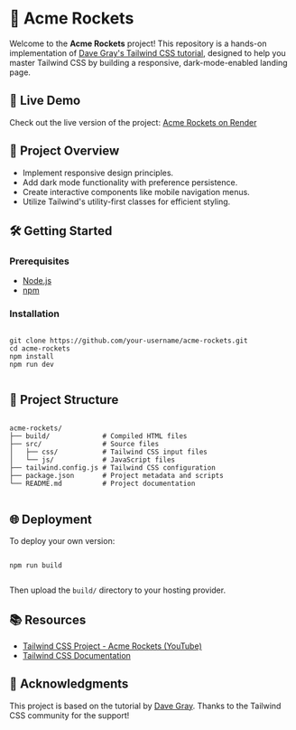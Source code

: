 <!DOCTYPE html>
<html lang="en">
<head>
  <meta charset="UTF-8">
  <meta name="viewport" content="width=device-width, initial-scale=1">

</head>
<body class="bg-gray-50 text-gray-800 dark:bg-gray-900 dark:text-gray-100 font-sans leading-relaxed tracking-wide px-6 py-8">
  <div class="max-w-3xl mx-auto">
    <h1 class="text-4xl font-bold mb-4">🚀 Acme Rockets</h1>
    <p class="mb-4">Welcome to the <strong>Acme Rockets</strong> project! This repository is a hands-on implementation of <a href="https://www.youtube.com/watch?v=56a7USlq6SM" class="text-blue-500 underline">Dave Gray's Tailwind CSS tutorial</a>, designed to help you master Tailwind CSS by building a responsive, dark-mode-enabled landing page.</p>

   <h2 class="text-2xl font-semibold mt-6 mb-2">📸 Live Demo</h2>
    <p class="mb-4">Check out the live version of the project: <a href="https://a-rockets.onrender.com" class="text-blue-500 underline">Acme Rockets on Render</a></p>

  <h2 class="text-2xl font-semibold mt-6 mb-2">🎯 Project Overview</h2>
    <ul class="list-disc list-inside space-y-1 mb-4">
      <li>Implement responsive design principles.</li>
      <li>Add dark mode functionality with preference persistence.</li>
      <li>Create interactive components like mobile navigation menus.</li>
      <li>Utilize Tailwind's utility-first classes for efficient styling.</li>
    </ul>
    <h2 class="text-2xl font-semibold mt-6 mb-2">🛠️ Getting Started</h2>
    <h3 class="text-xl font-medium mt-4">Prerequisites</h3>
    <ul class="list-disc list-inside space-y-1 mb-4">
      <li><a href="https://nodejs.org/" class="text-blue-500 underline">Node.js</a></li>
      <li><a href="https://www.npmjs.com/" class="text-blue-500 underline">npm</a></li>
    </ul>
    <h3 class="text-xl font-medium mt-4">Installation</h3>
    <pre class="bg-gray-800 text-green-200 p-4 rounded mb-4"><code>
git clone https://github.com/your-username/acme-rockets.git
cd acme-rockets
npm install
npm run dev
    </code></pre>

   <h2 class="text-2xl font-semibold mt-6 mb-2">📁 Project Structure</h2>
    <pre class="bg-gray-800 text-green-200 p-4 rounded mb-4"><code>
acme-rockets/
├── build/             # Compiled HTML files
├── src/               # Source files
│   ├── css/           # Tailwind CSS input files
│   └── js/            # JavaScript files
├── tailwind.config.js # Tailwind CSS configuration
├── package.json       # Project metadata and scripts
└── README.md          # Project documentation
    </code></pre>
    <h2 class="text-2xl font-semibold mt-6 mb-2">🌐 Deployment</h2>
    <p>To deploy your own version:</p>
    <pre class="bg-gray-800 text-green-200 p-4 rounded mb-4"><code>
npm run build
    </code></pre>
    <p>Then upload the <code>build/</code> directory to your hosting provider.</p>
    <h2 class="text-2xl font-semibold mt-6 mb-2">📚 Resources</h2>
    <ul class="list-disc list-inside space-y-1 mb-4">
      <li><a href="https://www.youtube.com/watch?v=56a7USlq6SM" class="text-blue-500 underline">Tailwind CSS Project - Acme Rockets (YouTube)</a></li>
      <li><a href="https://tailwindcss.com/docs" class="text-blue-500 underline">Tailwind CSS Documentation</a></li>
    </ul>
    <h2 class="text-2xl font-semibold mt-6 mb-2">🤝 Acknowledgments</h2>
    <p>This project is based on the tutorial by <a href="https://github.com/gitdagray" class="text-blue-500 underline">Dave Gray</a>. Thanks to the Tailwind CSS community for the support!</p>
  </div>
</body>
</html>
